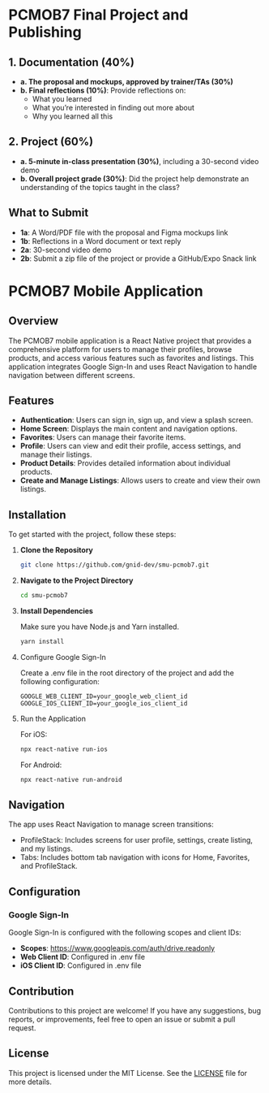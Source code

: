 # PCMOB7 Final Project and Publishing

## 1. Documentation (40%)
- **a. The proposal and mockups, approved by trainer/TAs (30%)**
- **b. Final reflections (10%)**: Provide reflections on:
  - What you learned
  - What you’re interested in finding out more about
  - Why you learned all this

## 2. Project (60%)
- **a. 5-minute in-class presentation (30%)**, including a 30-second video demo
- **b. Overall project grade (30%)**: Did the project help demonstrate an understanding of the topics taught in the class?

## What to Submit
- **1a**: A Word/PDF file with the proposal and Figma mockups link
- **1b**: Reflections in a Word document or text reply
- **2a**: 30-second video demo
- **2b**: Submit a zip file of the project or provide a GitHub/Expo Snack link


# PCMOB7 Mobile Application

## Overview

The PCMOB7 mobile application is a React Native project that provides a comprehensive platform for users to manage their profiles, browse products, and access various features such as favorites and listings. This application integrates Google Sign-In and uses React Navigation to handle navigation between different screens.

## Features

- **Authentication**: Users can sign in, sign up, and view a splash screen.
- **Home Screen**: Displays the main content and navigation options.
- **Favorites**: Users can manage their favorite items.
- **Profile**: Users can view and edit their profile, access settings, and manage their listings.
- **Product Details**: Provides detailed information about individual products.
- **Create and Manage Listings**: Allows users to create and view their own listings.

## Installation

To get started with the project, follow these steps:

1. **Clone the Repository**

   ```bash
   git clone https://github.com/gnid-dev/smu-pcmob7.git
   ```

2. **Navigate to the Project Directory**

   ```bash
   cd smu-pcmob7

3. **Install Dependencies**

   Make sure you have Node.js and Yarn installed.

   ```bash
   yarn install
   ```

4. Configure Google Sign-In

   Create a .env file in the root directory of the project and add the following configuration:
   ```env
   GOOGLE_WEB_CLIENT_ID=your_google_web_client_id
   GOOGLE_IOS_CLIENT_ID=your_google_ios_client_id
   ```

5. Run the Application

   For iOS:

   ```bash
   npx react-native run-ios
   ```

   For Android:
   ```bash
   npx react-native run-android
   ```

## Navigation
The app uses React Navigation to manage screen transitions:

- ProfileStack: Includes screens for user profile, settings, create listing, and my listings.
- Tabs: Includes bottom tab navigation with icons for Home, Favorites, and ProfileStack.

## Configuration

### Google Sign-In
Google Sign-In is configured with the following scopes and client IDs:

- **Scopes**: https://www.googleapis.com/auth/drive.readonly
- **Web Client ID**: Configured in .env file
- **iOS Client ID**: Configured in .env file

## Contribution

Contributions to this project are welcome! If you have any suggestions, bug reports, or improvements, feel free to open an issue or submit a pull request.

## License

This project is licensed under the MIT License. See the [LICENSE](LICENSE) file for more details.
   
   
